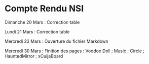 # Compte Rendu NSI

Dimanche 20 Mars : Correction table

Lundi 21 Mars : Correction table

Mercredi 23 Mars : Ouverture du fichier Markdown

Mercredi 30 Mars : Finition des pages : Voodoo Doll ; Music ; Circle ; HauntedMirror ; xOuijaBoard
